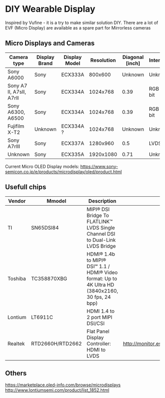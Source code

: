 # DIY Wearable Display
Inspired by Vufine - it is a try to make similar solution DIY.
There are a lot of EVF (Micro Display) are available as a spare part for Mirrorless cameras

## Micro Displays and Cameras
| Camera type  |  Display Brand | Display Model | Resolution | Diagonal [inch] | Interface | Order link |
| ------------- | ------------- | ------------- | ------------- | ------------- | ------------- | ------------- |
| Sony A6000 | Sony | ECX333A | 800x600 | Unknown | Unknown | https://www.aliexpress.com/item/1005001398057719.html |
| Sony A7 II, A7sII, A7rII | Sony | ECX334A | 1024x768 | 0.39 | RGB 24 bit |  |
| Sony A6300, A6500 | Sony | ECX334A | 1024x768 | 0.39 | RGB 24 bit | https://www.aliexpress.com/item/4000528577109.html |
| Fujifilm X-T2 | Unknown | ECX334A ? | 1024x768 | Unknown | Unknown| https://www.aliexpress.com/item/4000299674169.html |
| Sony A7rIII | Sony | ECX337A | 1280x960 | 0.5 | LVDS | https://www.aliexpress.com/item/1005003534058183.html |
| Unknown | Sony | ECX335A | 1920x1080 | 0.71 | Unknown | https://www.aliexpress.com/item/1005002302017521.html |


Current Micro OLED Display models: https://www.sony-semicon.co.jp/e/products/microdisplay/oled/product.html

## Usefull chips

| Vendor  |  Mmodel | Description | Link to Datasheet | 
| ------------- | ------------- | ------------- | ------------- |
| TI | SN65DSI84 | MIPI® DSI Bridge To FLATLINK™ LVDS Single Channel DSI to Dual-Link LVDS Bridge | |
| Toshiba | TC358870XBG | HDMI® 1.4b to MIPI® DSI℠ 1.1 / HDMI® Video format: Up to 4K Ultra HD (3840x2160, 30 fps, 24 bpp) | |
| Lontium | LT6911C | HDMI 1.4 to 2 port MIPI DSI/CSI	| |
| Realtek | RTD2660H/RTD2662 | Flat Panel Display Controller: HDMI to LVDS | http://monitor.espec.ws/files/rtd2662_spec_brief_0702_171.pdf |


## Others
https://marketplace.oled-info.com/browse/microdisplays
http://www.lontiumsemi.com/product/list_1852.html
